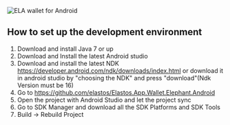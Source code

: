 ![ELA](/images/icon_elephant.png) wallet for Android

## How to set up the development environment
1. Download and install Java 7 or up
2. Download and Install the latest Android studio
3. Download and install the latest NDK https://developer.android.com/ndk/downloads/index.html or download it in android studio by "choosing the NDK" and press "download"(Ndk Version must be 16)
4. Go to https://github.com/elastos/Elastos.App.Wallet.Elephant.Android
5. Open the project with Android Studio and let the project sync
6. Go to SDK Manager and download all the SDK Platforms and SDK Tools
7. Build -> Rebuild Project
